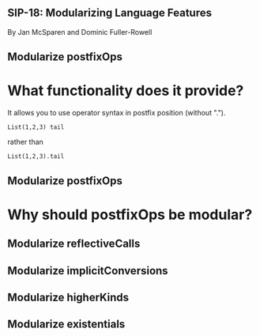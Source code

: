 ## SIP-18: Modularizing Language Features

By Jan McSparen and Dominic Fuller-Rowell


## Modularize postfixOps

# What functionality does it provide?


It allows you to use operator syntax in postfix position (without ".").

``` List(1,2,3) tail ```

rather than

``` List(1,2,3).tail ```

## Modularize postfixOps

# Why should postfixOps be modular?



## Modularize reflectiveCalls


## Modularize implicitConversions


## Modularize higherKinds


## Modularize existentials



